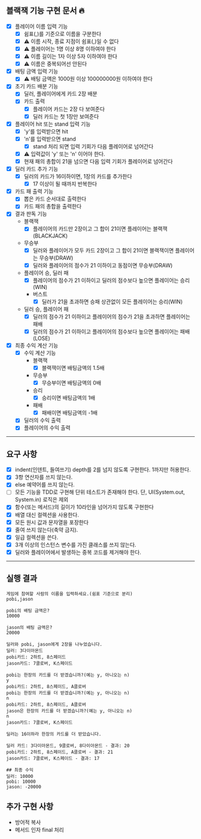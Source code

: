 ## 블랙잭 기능 구현 문서 🔥

- [x] 플레이어 이름 입력 기능
    - [x] 쉼표(,)를 기준으로 이름을 구분한다
    - [x] ⚠️ 이름 시작, 종료 지점이 쉼표(,)일 수 없다
    - [x] ⚠️ 플레이어는 1명 이상 8명 이하여야 한다
    - [x] ⚠️ 이름 길이는 1자 이상 5자 이하여야 한다
    - [x] ⚠️ 이름은 중복되어선 안된다
- [x] 배팅 금액 입력 기능
    - [x] ⚠️ 배팅 금액은 1000원 이상 100000000원 이하여야 한다
- [x] 초기 카드 배분 기능
    - [x] 딜러, 플레이어에게 카드 2장 배분
    - [x] 카드 출력
        - [x] 플레이어 카드는 2장 다 보여준다
        - [x] 딜러 카드는 첫 1장만 보여준다
- [x] 플레이어 hit 또는 stand 입력 기능
    - [x] 'y'를 입력받으면 hit
    - [x] 'n'를 입력받으면 stand
        - [x] stand 처리 되면 입력 기회가 다음 플레이어로 넘어간다
    - [x] ⚠️ 입력값이 'y' 또는 'n' 이어야 한다.
    - [x] 현재 패의 총합이 21을 넘으면 다음 입력 기회가 플레이어로 넘어간다
- [x] 딜러 카드 추가 기능
    - [x] 딜러의 카드가 16이하이면, 1장의 카드를 추가한다
        - [x] 17 이상이 될 때까지 반복한다
- [x] 카드 패 출력 기능
    - [x] 뽑은 카드 순서대로 출력한다
    - [x] 카드 패의 총합을 출력한다
- [x] 결과 판독 기능
    - 블랙잭
        - [x] 플레이어의 카드만 2장이고 그 합이 21이면 플레이어는 블랙잭(BLACKJACK)
    - 무승부
        - [x] 딜러와 플레이어가 모두 카드 2장이고 그 합이 21이면 블랙잭이면 플레이어는 무승부(DRAW)
        - [x] 딜러와 플레이어의 점수가 21 이하이고 동점이면 무승부(DRAW)
    - 플레이어 승, 딜러 패
        - [x] 플레이어의 점수가 21 이하이고 딜러의 점수보다 높으면 플레이어는 승리(WIN)
        - 버스트
            - [x] 딜러가 21을 초과하면 승패 상관없이 모든 플레이어는 승리(WIN)
    - 딜러 승, 플레이어 패
        - [x] 딜러의 점수가 21 이하이고 플레이어의 점수가 21을 초과하면 플레이어는 패배
        - [x] 딜러의 점수가 21 이하이고 플레이어의 점수보다 높으면 플레이어는 패배(LOSE)
- [x] 최종 수익 계산 기능
    - [x] 수익 계산 기능
        - 블랙잭
            - [x] 블랙잭이면 배팅금액의 1.5배
        - 무승부
            - [x] 무승부이면 배팅금액의 0배
        - 승리
            - [x] 승리이면 배팅금액의 1배
        - 패배
            - [x] 패배이면 배팅금액의 -1배
    - [x] 딜러의 수익 출력
    - [x] 플레이어의 수익 출력

---

## 요구 사항

- [x] indent(인덴트, 들여쓰기) depth를 2를 넘지 않도록 구현한다. 1까지만 허용한다.
- [x] 3항 연산자를 쓰지 않는다.
- [x] else 예약어를 쓰지 않는다.
- [ ] 모든 기능을 TDD로 구현해 단위 테스트가 존재해야 한다. 단, UI(System.out, System.in) 로직은 제외
- [x] 함수(또는 메서드)의 길이가 10라인을 넘어가지 않도록 구현한다
- [x] 배열 대신 컬렉션을 사용한다.
- [x] 모든 원시 값과 문자열을 포장한다
- [x] 줄여 쓰지 않는다(축약 금지).
- [x] 일급 컬렉션을 쓴다.
- [x] 3개 이상의 인스턴스 변수를 가진 클래스를 쓰지 않는다.
- [x] 딜러와 플레이어에서 발생하는 중복 코드를 제거해야 한다.

---

## 실행 결과

```
게임에 참여할 사람의 이름을 입력하세요.(쉼표 기준으로 분리)
pobi,jason

pobi의 배팅 금액은?
10000

jason의 배팅 금액은?
20000

딜러와 pobi, jason에게 2장을 나누었습니다.
딜러: 3다이아몬드
pobi카드: 2하트, 8스페이드
jason카드: 7클로버, K스페이드

pobi는 한장의 카드를 더 받겠습니까?(예는 y, 아니오는 n)
y
pobi카드: 2하트, 8스페이드, A클로버
pobi는 한장의 카드를 더 받겠습니까?(예는 y, 아니오는 n)
n
pobi카드: 2하트, 8스페이드, A클로버
jason은 한장의 카드를 더 받겠습니까?(예는 y, 아니오는 n)
n
jason카드: 7클로버, K스페이드

딜러는 16이하라 한장의 카드를 더 받았습니다.

딜러 카드: 3다이아몬드, 9클로버, 8다이아몬드 - 결과: 20
pobi카드: 2하트, 8스페이드, A클로버 - 결과: 21
jason카드: 7클로버, K스페이드 - 결과: 17

## 최종 수익
딜러: 10000
pobi: 10000 
jason: -20000
```

## 추가 구현 사항

- 방어적 복사
- 메서드 인자 final 처리